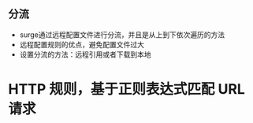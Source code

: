 ## 分流
* surge通过远程配置文件进行分流，并且是从上到下依次遍历的方法
* 远程配置规则的优点，避免配置文件过大
* 设置分流的方法：远程引用或者下载到本地

# HTTP 规则，基于正则表达式匹配 URL 请求